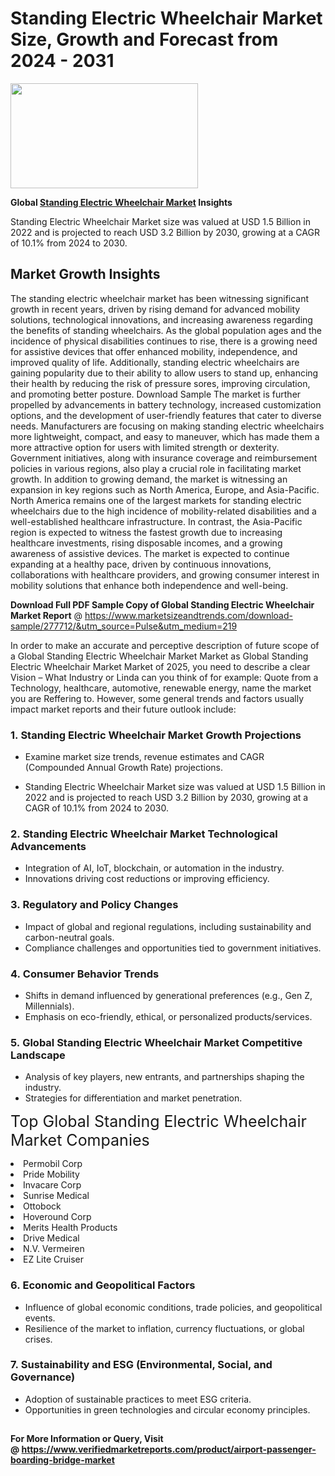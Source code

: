 <H1>Standing Electric Wheelchair Market Size, Growth and Forecast from 2024 - 2031</H1><img class="aligncenter size-medium wp-image-584254" src="https://thirdeyenews.in/wp-content/uploads/2024/09/Global-Market-Research-300x168.jpeg" alt="" width="300" height="168" /><p><strong>Global&nbsp;<a href="https://www.marketsizeandtrends.com/download-sample/277712/&amp;utm_source=Pulse&amp;utm_medium=219">Standing Electric Wheelchair Market</a> Insights</strong></p><p>Standing Electric Wheelchair Market size was valued at USD 1.5 Billion in 2022 and is projected to reach USD 3.2 Billion by 2030, growing at a CAGR of 10.1% from 2024 to 2030.</p><p><h2>Market Growth Insights</h2> The standing electric wheelchair market has been witnessing significant growth in recent years, driven by rising demand for advanced mobility solutions, technological innovations, and increasing awareness regarding the benefits of standing wheelchairs. As the global population ages and the incidence of physical disabilities continues to rise, there is a growing need for assistive devices that offer enhanced mobility, independence, and improved quality of life. Additionally, standing electric wheelchairs are gaining popularity due to their ability to allow users to stand up, enhancing their health by reducing the risk of pressure sores, improving circulation, and promoting better posture. Download Sample The market is further propelled by advancements in battery technology, increased customization options, and the development of user-friendly features that cater to diverse needs. Manufacturers are focusing on making standing electric wheelchairs more lightweight, compact, and easy to maneuver, which has made them a more attractive option for users with limited strength or dexterity. Government initiatives, along with insurance coverage and reimbursement policies in various regions, also play a crucial role in facilitating market growth. In addition to growing demand, the market is witnessing an expansion in key regions such as North America, Europe, and Asia-Pacific. North America remains one of the largest markets for standing electric wheelchairs due to the high incidence of mobility-related disabilities and a well-established healthcare infrastructure. In contrast, the Asia-Pacific region is expected to witness the fastest growth due to increasing healthcare investments, rising disposable incomes, and a growing awareness of assistive devices. The market is expected to continue expanding at a healthy pace, driven by continuous innovations, collaborations with healthcare providers, and growing consumer interest in mobility solutions that enhance both independence and well-being. </p><p><span class=""><strong>Download Full PDF Sample Copy of Global Standing Electric Wheelchair Market Report</strong> @ <a href="https://www.marketsizeandtrends.com/download-sample/277712/&amp;utm_source=Pulse&amp;utm_medium=219" target="_blank">https://www.marketsizeandtrends.com/download-sample/277712/&amp;utm_source=Pulse&amp;utm_medium=219</a></span></p><p>In order to make an accurate and perceptive description of future scope of a Global&nbsp;Standing Electric Wheelchair Market Market as Global&nbsp;Standing Electric Wheelchair Market Market of 2025, you need to describe a clear Vision &ndash; What Industry or Linda can you think of for example: Quote from a Technology, healthcare, automotive, renewable energy, name the market you are Reffering to. However, some general trends and factors usually impact market reports and their future outlook include:</p><h3>1.&nbsp;<strong>Standing Electric Wheelchair Market Growth Projections</strong></h3><ul><li>Examine market size trends, revenue estimates and CAGR (Compounded Annual Growth Rate) projections.</li><li><p>Standing Electric Wheelchair Market size was valued at USD 1.5 Billion in 2022 and is projected to reach USD 3.2 Billion by 2030, growing at a CAGR of 10.1% from 2024 to 2030.</p></li></ul><h3>2.&nbsp;<strong>Standing Electric Wheelchair Market Technological Advancements</strong></h3><ul><li>Integration of AI, IoT, blockchain, or automation in the industry.</li><li>Innovations driving cost reductions or improving efficiency.</li></ul><h3>3.&nbsp;<strong>Regulatory and Policy Changes</strong></h3><ul><li>Impact of global and regional regulations, including sustainability and carbon-neutral goals.</li><li>Compliance challenges and opportunities tied to government initiatives.</li></ul><h3>4.&nbsp;<strong>Consumer Behavior Trends</strong></h3><ul><li>Shifts in demand influenced by generational preferences (e.g., Gen Z, Millennials).</li><li>Emphasis on eco-friendly, ethical, or personalized products/services.</li></ul><h3>5.&nbsp;<strong>Global Standing Electric Wheelchair Market Competitive Landscape</strong></h3><ul><li>Analysis of key players, new entrants, and partnerships shaping the industry.</li><li>Strategies for differentiation and market penetration.</li></ul><p data-pm-slice="1 1 []"><span style="color: inherit; font-family: inherit; font-size: 25px;">Top Global Standing Electric Wheelchair Market Companies</span></p><div class="" data-test-id=""><p><li>Permobil Corp</li><li> Pride Mobility</li><li> Invacare Corp</li><li> Sunrise Medical</li><li> Ottobock</li><li> Hoveround Corp</li><li> Merits Health Products</li><li> Drive Medical</li><li> N.V. Vermeiren</li><li> EZ Lite Cruiser</li></p></div><h3>6.&nbsp;<strong>Economic and Geopolitical Factors</strong></h3><ul><li>Influence of global economic conditions, trade policies, and geopolitical events.</li><li>Resilience of the market to inflation, currency fluctuations, or global crises.</li></ul><h3>7.&nbsp;<strong>Sustainability and ESG (Environmental, Social, and Governance)</strong></h3><ul><li>Adoption of sustainable practices to meet ESG criteria.</li><li>Opportunities in green technologies and circular economy principles.</li></ul><h2><strong style="font-size: 14px;">For More Information or Query, Visit @&nbsp;</strong><a style="background-color: #ffffff; font-size: 14px;" href="https://www.marketsizeandtrends.com/report/standing-electric-wheelchair-market/" target="_blank">https://www.verifiedmarketreports.com/product/airport-passenger-boarding-bridge-market</a></h2>
